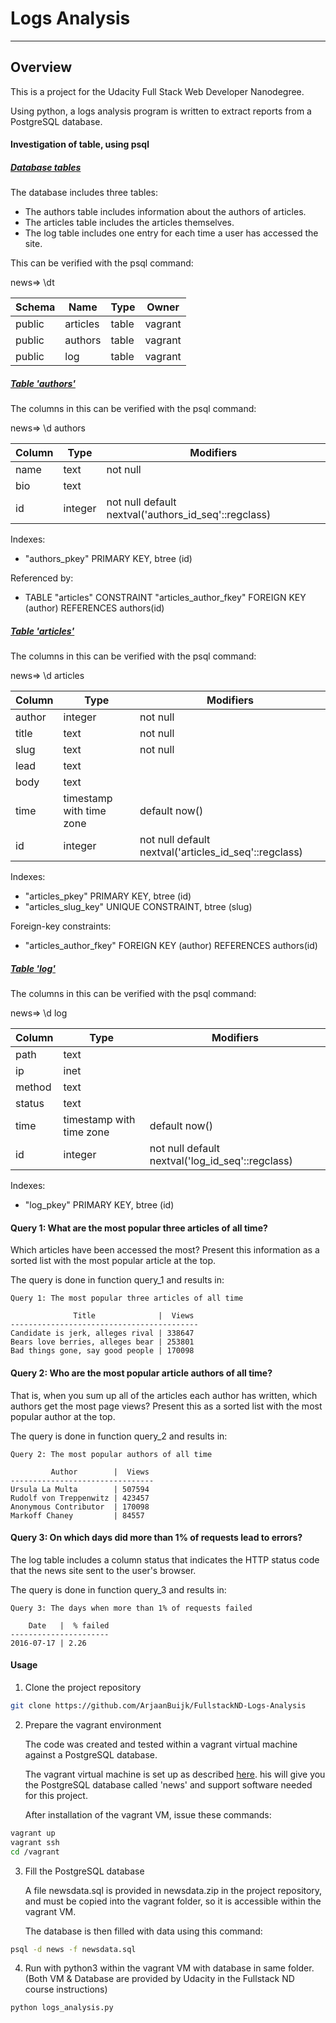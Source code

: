 # Logs Analysis

---
## Overview
This is a project for the Udacity Full Stack Web Developer Nanodegree.

Using python, a logs analysis program is written to extract reports from a PostgreSQL database.


#### Investigation of table, using psql

##### <u><b> Database tables</b></u>
The database includes three tables:
- The authors table includes information about the authors of articles.
- The articles table includes the articles themselves.
- The log table includes one entry for each time a user has accessed the site.

This can be verified with the psql command:

news=> \dt

 Schema |   Name   | Type  |  Owner  
--------|----------|-------|---------
 public | articles | table | vagrant
 public | authors  | table | vagrant
 public | log      | table | vagrant

##### <u><b> Table 'authors' </b></u>
The columns in this can be verified with the psql command:

news=> \d authors

 Column |  Type   |                      Modifiers
--------|---------|------------------------------------------------------
 name   | text    | not null
 bio    | text    |
 id     | integer | not null default nextval('authors_id_seq'::regclass)

Indexes:
- "authors_pkey" PRIMARY KEY, btree (id)

Referenced by:
- TABLE "articles" CONSTRAINT "articles_author_fkey" FOREIGN KEY (author) REFERENCES authors(id)

##### <u><b> Table 'articles' </b></u>
The columns in this can be verified with the psql command:

news=> \d articles

 Column |           Type           |                       Modifiers
--------|--------------------------|--------------------------------
 author | integer                  | not null
 title  | text                     | not null
 slug   | text                     | not null
 lead   | text                     | 
 body   | text                     | 
 time   | timestamp with time zone | default now()
 id     | integer                  | not null default nextval('articles_id_seq'::regclass)
Indexes:
- "articles_pkey" PRIMARY KEY, btree (id)
- "articles_slug_key" UNIQUE CONSTRAINT, btree (slug)

Foreign-key constraints:
- "articles_author_fkey" FOREIGN KEY (author) REFERENCES authors(id)


##### <u><b> Table 'log' </b></u>
The columns in this can be verified with the psql command:

news=> \d log

 Column |           Type           |                       Modifiers
--------|--------------------------|--------------------------------
 path   | text                     |
 ip     | inet                     |
 method | text                     |
 status | text                     |
 time   | timestamp with time zone | default now()
 id     | integer                  | not null default nextval('log_id_seq'::regclass)
Indexes:
- "log_pkey" PRIMARY KEY, btree (id)

#### Query 1: What are the most popular three articles of all time?
Which articles have been accessed the most? Present this information as a sorted list with the most popular article at the top.

The query is done in function query_1 and results in:

```
Query 1: The most popular three articles of all time

              Title              |  Views
------------------------------------------
Candidate is jerk, alleges rival | 338647
Bears love berries, alleges bear | 253801
Bad things gone, say good people | 170098
```

#### Query 2: Who are the most popular article authors of all time?
That is, when you sum up all of the articles each author has written, which authors get the most page views? Present this as a sorted list with the most popular author at the top.

The query is done in function query_2 and results in:

```
Query 2: The most popular authors of all time

         Author        |  Views
--------------------------------
Ursula La Multa        | 507594
Rudolf von Treppenwitz | 423457
Anonymous Contributor  | 170098
Markoff Chaney         | 84557
```


#### Query 3: On which days did more than 1% of requests lead to errors?
The log table includes a column status that indicates the HTTP status code that the news site sent to the user's browser.

The query is done in function query_3 and results in:

```
Query 3: The days when more than 1% of requests failed

    Date   |  % failed
----------------------
2016-07-17 | 2.26 
```

#### Usage

1. Clone the project repository
```bash
git clone https://github.com/ArjaanBuijk/FullstackND-Logs-Analysis
```

2. Prepare the vagrant environment

    The code was created and tested within a vagrant virtual machine against a PostgreSQL database.

    The vagrant virtual machine is set up as described [here](https://classroom.udacity.com/nanodegrees/nd004/parts/8d3e23e1-9ab6-47eb-b4f3-d5dc7ef27bf0/modules/bc51d967-cb21-46f4-90ea-caf73439dc59/lessons/5475ecd6-cfdb-4418-85a2-f2583074c08d/concepts/14c72fe3-e3fe-4959-9c4b-467cf5b7c3a0). his will give you the PostgreSQL database called 'news' and support software needed for this project.

    After installation of the vagrant VM, issue these commands:
```bash
vagrant up
vagrant ssh
cd /vagrant
```
3. Fill the PostgreSQL database

    A file newsdata.sql is provided in newsdata.zip in the project repository, and must be copied into the vagrant folder, so it is accessible within the vagrant VM.

    The database is then filled with data using this command:
```bash
psql -d news -f newsdata.sql
```


4. Run with python3 within the vagrant VM with database in same folder.
(Both VM & Database are provided by Udacity in the Fullstack ND course instructions)
```bash
python logs_analysis.py
```
